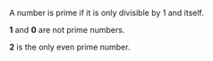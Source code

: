 A number is prime if it is only divisible by 1 and itself.

__1__ and __0__ are not prime numbers.

__2__ is the only even prime number.